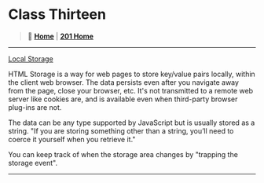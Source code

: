 # Class Thirteen

> 🏡 [**Home**](https://mistidinzy.github.io/ReadingNotes/)
|
> [**201 Home**](/201home.md)

_____

[Local Storage](http://diveinto.html5doctor.com/storage.html)

HTML Storage is a way for web pages to store key/value pairs locally, within the client web browser. The data persists even after you navigate away from the page, close your browser, etc. It's not transmitted to a remote web server like cookies are, and is available even when third-party browser plug-ins are not.

The data can be any type supported by JavaScript but is usually stored as a string. "If you are storing something other than a string, you’ll need to coerce it yourself when you retrieve it."

You can keep track of when the storage area changes by "trapping the storage event".

_____
